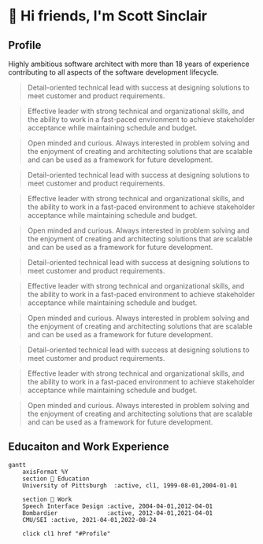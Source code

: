 # 👋 Hi friends, I'm Scott Sinclair

## Profile
Highly ambitious software architect with more than 18 years of experience contributing to all aspects of the software development lifecycle.

>Detail-oriented technical lead with success at designing solutions to meet customer and product requirements.

>Effective leader with strong technical and organizational skills, and the ability to work in a fast-paced environment to achieve stakeholder acceptance while maintaining schedule and budget.

>Open minded and curious. Always interested in problem solving and the enjoyment of creating and architecting solutions that are scalable and can be used as a framework for future development.

>Detail-oriented technical lead with success at designing solutions to meet customer and product requirements.

>Effective leader with strong technical and organizational skills, and the ability to work in a fast-paced environment to achieve stakeholder acceptance while maintaining schedule and budget.

>Open minded and curious. Always interested in problem solving and the enjoyment of creating and architecting solutions that are scalable and can be used as a framework for future development.

>Detail-oriented technical lead with success at designing solutions to meet customer and product requirements.

>Effective leader with strong technical and organizational skills, and the ability to work in a fast-paced environment to achieve stakeholder acceptance while maintaining schedule and budget.

>Open minded and curious. Always interested in problem solving and the enjoyment of creating and architecting solutions that are scalable and can be used as a framework for future development.

>Detail-oriented technical lead with success at designing solutions to meet customer and product requirements.

>Effective leader with strong technical and organizational skills, and the ability to work in a fast-paced environment to achieve stakeholder acceptance while maintaining schedule and budget.

>Open minded and curious. Always interested in problem solving and the enjoyment of creating and architecting solutions that are scalable and can be used as a framework for future development.


## Educaiton and Work Experience
```mermaid
gantt
    axisFormat %Y
    section 🏫 Education
    University of Pittsburgh  :active, cl1, 1999-08-01,2004-01-01

    section 🏢 Work 
    Speech Interface Design :active, 2004-04-01,2012-04-01
    Bombardier              :active, 2012-04-01,2021-04-01
    CMU/SEI :active, 2021-04-01,2022-08-24

    click cl1 href "#Profile"
```